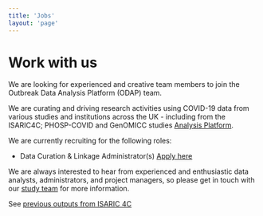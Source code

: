 ```yaml
---
title: 'Jobs'
layout: 'page'
---
```


# Work with us

We are looking for experienced and creative team members to join the Outbreak Data Analysis Platform (ODAP) team. 

We are curating and driving research activities using COVID-19 data from various studies and institutions across the UK - including from the ISARIC4C; PHOSP-COVID and GenOMICC studies [Analysis Platform](https://isaric4c.net/analysis-platform/).

We are currently recruiting for the following roles: 

* Data Curation & Linkage Administrator(s) [Apply here](https://elxw.fa.em3.oraclecloud.com/hcmUI/CandidateExperience/en/sites/CX_1001/job/2437/?utm_medium=jobshare)

We are always interested to hear from experienced and enthusiastic data analysts, administrators, and project managers, so please get in touch with our [study team](mailto:isaric4c-samples@roslin.ed.ac.uk) for more information. 

See [previous outputs from ISARIC 4C](/outputs/)





